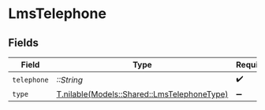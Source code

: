 # LmsTelephone


## Fields

| Field                                                                                  | Type                                                                                   | Required                                                                               | Description                                                                            |
| -------------------------------------------------------------------------------------- | -------------------------------------------------------------------------------------- | -------------------------------------------------------------------------------------- | -------------------------------------------------------------------------------------- |
| `telephone`                                                                            | *::String*                                                                             | :heavy_check_mark:                                                                     | N/A                                                                                    |
| `type`                                                                                 | [T.nilable(Models::Shared::LmsTelephoneType)](../../models/shared/lmstelephonetype.md) | :heavy_minus_sign:                                                                     | N/A                                                                                    |